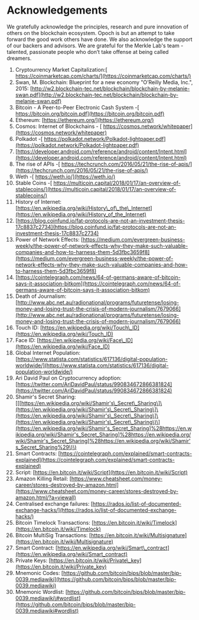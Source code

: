 # Acknowledgements

We gratefully acknowledge the principles, research and pure innovation of others on the blockchain ecosystem. Opoch is but an attempt to take forward the good work others have done. We also acknowledge the support of our backers and advisors. We are grateful for the Merkle Lab's team - talented, passionate people who don’t take offense at being called dreamers.

1. Cryptourrency Market Capitalization:[ https://coinmarketcap.com/charts/](https://coinmarketcap.com/charts/)
2. Swan, M. Blockchain: Blueprint for a new economy "O’Reilly Media, Inc.", 2015: [http://w2.blockchain-tec.net/blockchain/blockchain-by-melanie-swan.pdf](http://w2.blockchain-tec.net/blockchain/blockchain-by-melanie-swan.pdf)
3. Bitcoin - A Peer-to-Peer Electronic Cash System -[ https://bitcoin.org/bitcoin.pdf](https://bitcoin.org/bitcoin.pdf)
4. Ethereum: [https://ethereum.org/](https://ethereum.org/)
5. Cosmos: Internet of Blockchains - [ https://cosmos.network/whitepaper](https://cosmos.network/whitepaper)
6. Polkadot -[ https://polkadot.network/Polkadot-lightpaper.pdf](https://polkadot.network/Polkadot-lightpaper.pdf)
7. [https://developer.android.com/reference/android/content/Intent.html](https://developer.android.com/reference/android/content/Intent.html)
8. The rise of APIs -[ https://techcrunch.com/2016/05/21/the-rise-of-apis/](https://techcrunch.com/2016/05/21/the-rise-of-apis/)
9. Weth -[ https://weth.io/](https://weth.io/)
10. Stable Coins -[ https://multicoin.capital/2018/01/17/an-overview-of-stablecoins/](https://multicoin.capital/2018/01/17/an-overview-of-stablecoins/)
11. History of Internet: [https://en.wikipedia.org/wiki/History\_of\_the\_Internet](https://en.wikipedia.org/wiki/History_of_the_Internet)
12. [https://blog.coinfund.io/fat-protocols-are-not-an-investment-thesis-17c8837c2734](https://blog.coinfund.io/fat-protocols-are-not-an-investment-thesis-17c8837c2734)
13. Power of Network Effects: [https://medium.com/evergreen-business-weekly/the-power-of-network-effects-why-they-make-such-valuable-companies-and-how-to-harness-them-5d3fbc3659f8](https://medium.com/evergreen-business-weekly/the-power-of-network-effects-why-they-make-such-valuable-companies-and-how-to-harness-them-5d3fbc3659f8)
14. [https://cointelegraph.com/news/64-of-germans-aware-of-bitcoin-says-it-association-bitkom](https://cointelegraph.com/news/64-of-germans-aware-of-bitcoin-says-it-association-bitkom)
15. Death of Journalism: [http://www.abc.net.au/radionational/programs/futuretense/losing-money-and-losing-trust-the-crisis-of-modern-journalism/7679066](http://www.abc.net.au/radionational/programs/futuretense/losing-money-and-losing-trust-the-crisis-of-modern-journalism/7679066)
16. Touch ID: [https://en.wikipedia.org/wiki/Touch\_ID](https://en.wikipedia.org/wiki/Touch_ID)
17. Face ID: [https://en.wikipedia.org/wiki/Face\_ID](https://en.wikipedia.org/wiki/Face_ID)
18. Global Internet Population: [https://www.statista.com/statistics/617136/digital-population-worldwide/](https://www.statista.com/statistics/617136/digital-population-worldwide/)
19. Ari David Paul on Cryptocurrency adoption: [https://twitter.com/AriDavidPaul/status/990834672866381824](https://twitter.com/AriDavidPaul/status/990834672866381824)
20. Shamir's Secret Sharing: \[\[[https://en.wikipedia.org/wiki/Shamir's\_Secret\_Sharing\]\(https://en.wikipedia.org/wiki/Shamir's\_Secret\_Sharing\]\(https://en.wikipedia.org/wiki/Shamir's\_Secret\_Sharing\]\(https://en.wikipedia.org/wiki/Shamir's\_Secret\_Sharing\)\](https://en.wikipedia.org/wiki/Shamir's_Secret_Sharing]%28https://en.wikipedia.org/wiki/Shamir's_Secret_Sharing]%28https://en.wikipedia.org/wiki/Shamir's_Secret_Sharing]%28https://en.wikipedia.org/wiki/Shamir's_Secret_Sharing%29\)\)
21. Smart Contracts: [https://cointelegraph.com/explained/smart-contracts-explained](https://cointelegraph.com/explained/smart-contracts-explained)
22. Script: [https://en.bitcoin.it/wiki/Script](https://en.bitcoin.it/wiki/Script)
23. Amazon Killing Retail: [https://www.cheatsheet.com/money-career/stores-destroyed-by-amazon.html](https://www.cheatsheet.com/money-career/stores-destroyed-by-amazon.html/?a=viewall)
24. Centralised exchange failures: [https://rados.io/list-of-documented-exchange-hacks/](https://rados.io/list-of-documented-exchange-hacks/)
25. Bitcoin Timelock Transactions: [https://en.bitcoin.it/wiki/Timelock](https://en.bitcoin.it/wiki/Timelock)
26. Bitcoin MultiSig Transactions: [https://en.bitcoin.it/wiki/Multisignature](https://en.bitcoin.it/wiki/Multisignature)
27. Smart Contract: [https://en.wikipedia.org/wiki/Smart\_contract](https://en.wikipedia.org/wiki/Smart_contract)
28. Private Keys: [https://en.bitcoin.it/wiki/Private\_key](https://en.bitcoin.it/wiki/Private_key)
29. Mnemonic Codes: [https://github.com/bitcoin/bips/blob/master/bip-0039.mediawiki](https://github.com/bitcoin/bips/blob/master/bip-0039.mediawiki)
30. Mnemonic Wordlist: [https://github.com/bitcoin/bips/blob/master/bip-0039.mediawiki\#wordlist](https://github.com/bitcoin/bips/blob/master/bip-0039.mediawiki#wordlist)

